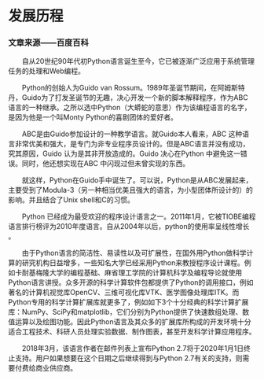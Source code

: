 # 发展历程
### 文章来源——百度百科
　　自从20世纪90年代初Python语言诞生至今，它已被逐渐广泛应用于系统管理任务的处理和Web编程。  

　　Python的创始人为Guido van Rossum。1989年圣诞节期间，在阿姆斯特丹，Guido为了打发圣诞节的无趣，决心开发一个新的脚本解释程序，作为ABC 语言的一种继承。之所以选中Python（大蟒蛇的意思）作为该编程语言的名字，是因为他是一个叫Monty Python的喜剧团体的爱好者。  

　　ABC是由Guido参加设计的一种教学语言。就Guido本人看来，ABC 这种语言非常优美和强大，是专门为非专业程序员设计的。但是ABC语言并没有成功，究其原因，Guido 认为是其非开放造成的。Guido 决心在Python 中避免这一错误。同时，他还想实现在ABC 中闪现过但未曾实现的东西。  

　　就这样，Python在Guido手中诞生了。可以说，Python是从ABC发展起来，主要受到了Modula-3（另一种相当优美且强大的语言，为小型团体所设计的）的影响。并且结合了Unix shell和C的习惯。  

　　Python 已经成为最受欢迎的程序设计语言之一。2011年1月，它被TIOBE编程语言排行榜评为2010年度语言。自从2004年以后，python的使用率呈线性增长  。  

　　由于Python语言的简洁性、易读性以及可扩展性，在国外用Python做科学计算的研究机构日益增多，一些知名大学已经采用Python来教授程序设计课程。例如卡耐基梅隆大学的编程基础、麻省理工学院的计算机科学及编程导论就使用Python语言讲授。众多开源的科学计算软件包都提供了Python的调用接口，例如著名的计算机视觉库OpenCV、三维可视化库VTK、医学图像处理库ITK。而Python专用的科学计算扩展库就更多了，例如如下3个十分经典的科学计算扩展库：NumPy、SciPy和matplotlib，它们分别为Python提供了快速数组处理、数值运算以及绘图功能。因此Python语言及其众多的扩展库所构成的开发环境十分适合工程技术、科研人员处理实验数据、制作图表，甚至开发科学计算应用程序。  

　　2018年3月，该语言作者在邮件列表上宣布Python 2.7将于2020年1月1日终止支持。用户如果想要在这个日期之后继续得到与Python 2.7有关的支持，则需要付费给商业供应商。   
